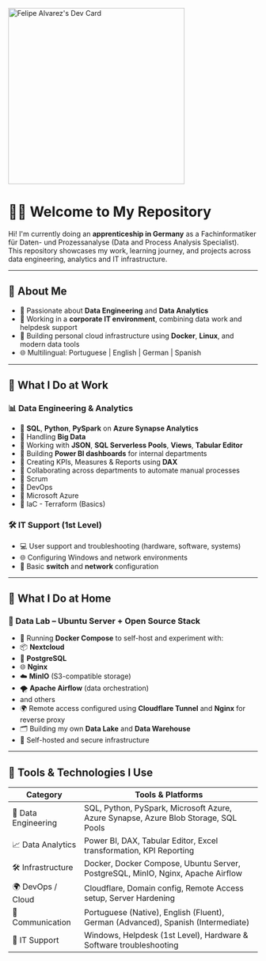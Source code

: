  <a href="https://app.daily.dev/felipealvarez"><img src="https://api.daily.dev/devcards/v2/kNEHrH32nfJ39sKes4t50.png?type=default&r=3su" width="356" alt="Felipe Alvarez's Dev Card"/></a>

# 👨‍💻 Welcome to My Repository

Hi! I'm currently doing an **apprenticeship in Germany** as a Fachinformatiker für Daten- und Prozessanalyse (Data and Process Analysis Specialist).  
This repository showcases my work, learning journey, and projects across data engineering, analytics and IT infrastructure.

---

## 🚀 About Me

- 🧠 Passionate about **Data Engineering** and **Data Analytics**
- 💼 Working in a **corporate IT environment**, combining data work and helpdesk support
- 🧰 Building personal cloud infrastructure using **Docker**, **Linux**, and modern data tools
- 🌐 Multilingual: Portuguese | English | German | Spanish

---

## 🏢 What I Do at Work

### 📊 Data Engineering & Analytics
- 🔹 **SQL**, **Python**, **PySpark** on **Azure Synapse Analytics**
- 🔹 Handling **Big Data**
- 🔹 Working with **JSON**, **SQL Serverless Pools**, **Views**, **Tabular Editor**
- 🔹 Building **Power BI dashboards** for internal departments
- 🔹 Creating KPIs, Measures & Reports using **DAX**
- 🔹 Collaborating across departments to automate manual processes
- 🔹 Scrum
- 🔹 DevOps
- 🔹 Microsoft Azure
- 🔹 IaC - Terraform (Basics)

### 🛠️ IT Support (1st Level)
- 💻 User support and troubleshooting (hardware, software, systems)
- 🌐 Configuring Windows and network environments
- 🔌 Basic **switch** and **network** configuration

---

## 🏡 What I Do at Home

### 🧪 Data Lab – Ubuntu Server + Open Source Stack
  - 🐳 Running **Docker Compose** to self-host and experiment with:
  - 📦 **Nextcloud**
  - 🐘 **PostgreSQL**
  - 🌐 **Nginx**
  - ☁️ **MinIO** (S3-compatible storage)
  - 🌪️ **Apache Airflow** (data orchestration)
  - and others
  - 🌍 Remote access configured using **Cloudflare Tunnel** and **Nginx** for reverse proxy
  - 🗂️ Building my own **Data Lake** and **Data Warehouse**
  - 🔐 Self-hosted and secure infrastructure

---

## 🧠 Tools & Technologies I Use

| Category              | Tools & Platforms                                                                 |
|-----------------------|-----------------------------------------------------------------------------------|
| 💾 Data Engineering   | SQL, Python, PySpark, Microsoft Azure, Azure Synapse, Azure Blob Storage, SQL Pools|
| 📈 Data Analytics     | Power BI, DAX, Tabular Editor, Excel transformation, KPI Reporting                |
| 🛠️ Infrastructure     | Docker, Docker Compose, Ubuntu Server, PostgreSQL, MinIO, Nginx, Apache Airflow   |
| 🌍 DevOps / Cloud      | Cloudflare, Domain config, Remote Access setup, Server Hardening                 |
| 💬 Communication       | Portuguese (Native), English (Fluent), German (Advanced), Spanish (Intermediate) |
| 💼 IT Support          | Windows, Helpdesk (1st Level), Hardware & Software troubleshooting          |




